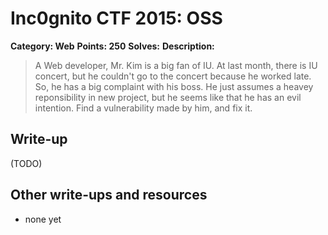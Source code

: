 # Inc0gnito CTF 2015: OSS

**Category: Web** 
**Points: 250** 
**Solves:** 
**Description:**

> A Web developer, Mr. Kim is a big fan of IU.
> At last month, there is IU concert, but he couldn't go to the concert because he worked late.
> So, he has a big complaint with his boss.
> He just assumes a heavey reponsibility in new project, but he seems like that he has an evil intention.
> Find a vulnerability made by him, and fix it.


## Write-up

(TODO)

## Other write-ups and resources

* none yet

